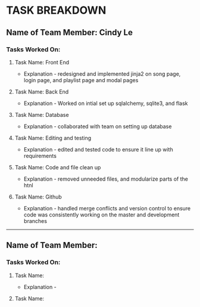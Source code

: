 # TASK BREAKDOWN

## Name of Team Member: Cindy Le
### Tasks Worked On:

1. Task Name: Front End 
    - Explanation - redesigned and implemented jinja2 on song page, login page, and playlist page and modal pages

2. Task Name: Back End
    - Explanation - Worked on intial set up sqlalchemy, sqlite3, and flask
    
3. Task Name: Database
    - Explanation - collaborated with team on setting up database 

4. Task Name: Editing and testing
    - Explanation - edited and tested code to ensure it line up with requirements
  
5. Task Name: Code and file clean up
    - Explanation - removed unneeded files, and modularize parts of the htnl
    
6. Task Name: Github
    - Explanation - handled merge conflicts and version control to ensure code was consistently working on the master and development branches

---

## Name of Team Member: 
### Tasks Worked On:

1. Task Name: 
    - Explanation - 

2. Task Name: 
